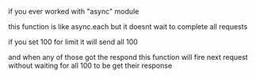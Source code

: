 if you ever worked with "async" module

this function is like async.each but it doesnt wait to complete all requests

if you set 100 for limit it will send all 100

and when any of those got the respond this function will fire next request without waiting for all 100 to be get their response
